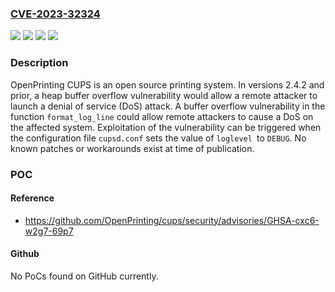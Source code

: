 ### [CVE-2023-32324](https://cve.mitre.org/cgi-bin/cvename.cgi?name=CVE-2023-32324)
![](https://img.shields.io/static/v1?label=Product&message=cups&color=blue)
![](https://img.shields.io/static/v1?label=Version&message=%3D%20%3C%3D%202.4.2%20&color=brighgreen)
![](https://img.shields.io/static/v1?label=Vulnerability&message=CWE-122%3A%20Heap-based%20Buffer%20Overflow&color=brighgreen)
![](https://img.shields.io/static/v1?label=Vulnerability&message=CWE-787%3A%20Out-of-bounds%20Write&color=brighgreen)

### Description

OpenPrinting CUPS is an open source printing system. In versions 2.4.2 and prior, a heap buffer overflow vulnerability would allow a remote attacker to launch a denial of service (DoS) attack. A buffer overflow vulnerability in the function `format_log_line` could allow remote attackers to cause a DoS on the affected system. Exploitation of the vulnerability can be triggered when the configuration file `cupsd.conf` sets the value of `loglevel `to `DEBUG`. No known patches or workarounds exist at time of publication.

### POC

#### Reference
- https://github.com/OpenPrinting/cups/security/advisories/GHSA-cxc6-w2g7-69p7

#### Github
No PoCs found on GitHub currently.

